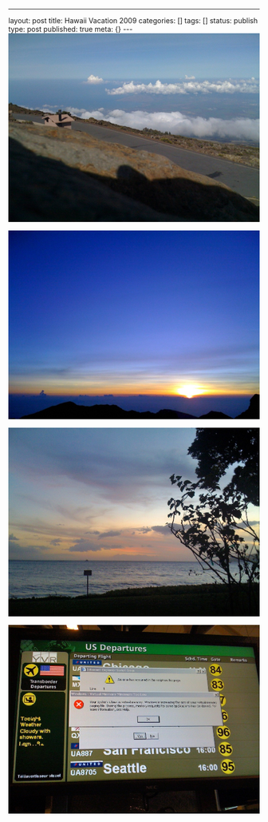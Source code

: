 ---
layout: post
title: Hawaii Vacation 2009
categories: []
tags: []
status: publish
type: post
published: true
meta: {}
---![](/squarespace_images/static_50d2902fe4b0959a0871a12c_50d29313e4b04687d9db3483_50d29313e4b04687d9db3484_1355977496632__img.jpg)
  

  
   
![](/squarespace_images/static_50d2902fe4b0959a0871a12c_50d29313e4b04687d9db3483_50d29313e4b04687d9db3485_1355977496882__img.jpg)
  

  
   
![](/squarespace_images/static_50d2902fe4b0959a0871a12c_50d29313e4b04687d9db3483_50d29313e4b04687d9db3486_1355977496172__img.jpg)
  

  
   
![](/squarespace_images/static_50d2902fe4b0959a0871a12c_50d29313e4b04687d9db3483_50d29313e4b04687d9db3487_1355977496986__img.jpg)
